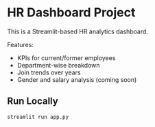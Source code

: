 # HR Dashboard Project

This is a Streamlit-based HR analytics dashboard.

Features:
- KPIs for current/former employees
- Department-wise breakdown
- Join trends over years
- Gender and salary analysis (coming soon)

## Run Locally

```bash
streamlit run app.py
